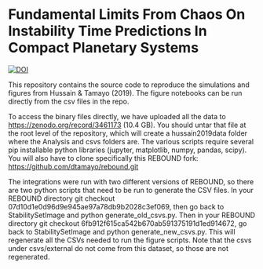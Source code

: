# Fundamental Limits From Chaos On Instability Time Predictions In Compact Planetary Systems

[![DOI](https://zenodo.org/badge/DOI/10.5281/zenodo.3461173.svg)](https://doi.org/10.5281/zenodo.3461173)

This repository contains the source code to reproduce the simulations and figures from Hussain & Tamayo (2019). The figure notebooks can be run directly from the csv files in the repo.

To access the binary files directly, we have uploaded all the data to https://zenodo.org/record/3461173 (10.4 GB). You should untar that file at the root level of the repository, which will create a hussain2019data folder where the Analysis and csvs folders are. The various scripts require several pip installable python libraries (jupyter, matplotlib, numpy, pandas, scipy). You will also have to clone specifically this REBOUND fork: https://github.com/dtamayo/rebound.git

The integrations were run with two different versions of REBOUND, so there are two python scripts that need to be run to generate the CSV files. In your REBOUND directory git checkout 07d10d1e0d96d9e945ae97a78db9b2028c3ef069, then go back to StabilitySetImage and python generate\_old\_csvs.py. Then in your REBOUND directory git checkout 6fb912f615ca542b670ab591375191d1ed914672, go back to StabilitySetImage and python generate\_new\_csvs.py. This will regenerate all the CSVs needed to run the figure scripts. Note that the csvs under csvs/external do not come from this dataset, so those are not regenerated.
